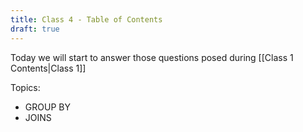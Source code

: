 ```yaml
---
title: Class 4 - Table of Contents
draft: true
---
```

Today we will start to answer those questions posed during [[Class 1 Contents|Class 1]]

Topics:
- GROUP BY
- JOINS

